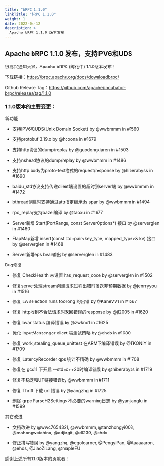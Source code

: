 ```yaml
---
title: "bRPC 1.1.0"
linkTitle: "bRPC 1.1.0"
weight: 1
date: 2022-04-12
description: >
  Apache bRPC 1.1.0 版本发布
---
```

## Apache bRPC 1.1.0 发布，支持IPV6和UDS

很高兴通知大家，Apache bRPC (孵化中) 1.1.0版本发布！

下载链接：https://brpc.apache.org/docs/downloadbrpc/

Github Release Tag：https://github.com/apache/incubator-brpc/releases/tag/1.1.0

### 1.1.0版本的主要变更：
新功能
* 支持IPV6和UDS(Unix Domain Socket) by @wwbmmm in #1560

* 支持protobuf 3.19.x by @hcoona in #1679

* 支持http协议的dump/replay by @guodongxiaren in #1503

* 支持nshead协议的dump/replay by @wwbmmm in #1486

* 支持http body为proto-text格式的request/response by @hiberabyss in #1690

* baidu_std协议支持传递client端设置的超时到server端 by @wwbmmm in #1472

* bthread创建时支持通过attr指定继承tls span by @wwbmmm in #1494

* rpc_replay支持bazel编译 by @taoxu in #1677

* Server新增 Start(PortRange, const ServerOptions*) 接口 by @serverglen in #1460

* FlapMap新增 insert(const std::pair<key_type, mapped_type>& kv) 接口 by @serverglen in #1468

* Server新增eps bvar输出 by @serverglen in #1483

Bug修复
* 修复 CheckHealth 未设置 has_request_code by @serverglen in #1502

* 修复server处理stream创建请求过程出错时发送非预期数据 by @jenrryyou in #1516

* 修复 LA selection runs too long 的出错  by @KaneVV1 in #1567

* 修复 http收到不合法请求时返回错误的response  by @jl2005 in #1620

* 修复 bvar status 编译错误 by @zwkno1 in #1625

* 优化 InputMessenger client 端重试策略 by @ehds in #1680

* 修复 work_stealing_queue_unittest 在ARM下编译错误 by @TKONIY in #1709

* 修复 LatencyRecorder qps 统计不精确 by @wwbmmm in #1708

* 修复在 gcc11 下开启 --std=c++20时编译错误 by @hiberabyss in #1719

* 修复不稳定和UT链接错误by @wwbmmm in #1711

* 修复 Thrift 下载 url 错误 by @yangzhg in #1725

* 删除 grpc ParseH2Settings 不必要的warning日志 by @yanjianglu in #1599

其它改进
* 文档改进 by @wwc7654321, @wwbmmm, @tanzhongyi003, @mahongweichina, @cdjingit, @dl239, @ehds

* 修正拼写错误 by @yangzhg, @egolearner, @PengyiPan, @Aaaaaaron, @ehds, @JiaoZiLang, @mapleFU



感谢上述所有1.1.0版本的贡献者！